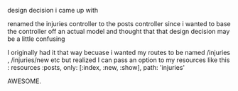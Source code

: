 
design decision i came up with

renamed the injuries controller to the posts controller since i wanted to base the controller off an actual model and thought that that design decision may be a little confusing

I originally had it that way becuase i wanted my routes to be named /injuries , /injuries/new  etc but realized I can pass an option to my resources like this : resources :posts, only: [:index, :new, :show], path: 'injuries'

AWESOME.